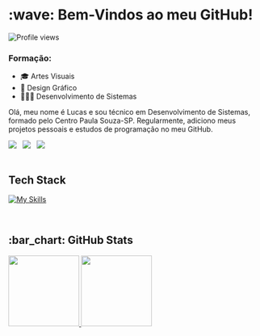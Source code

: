 <h1> :wave: Bem-Vindos ao meu GitHub!</h1>
<img src="https://komarev.com/ghpvc/?username=lucasbizachi-dev&color=ff4700" alt="Profile views" /> 

### Formação:
  * 🎓 Artes Visuais
  * 🎨 Design Gráfico
  * 👨🏻‍💻 Desenvolvimento de Sistemas

<p>
Olá, meu nome é Lucas e sou técnico em Desenvolvimento de Sistemas, formado pelo Centro Paula Souza-SP. Regularmente, adiciono meus projetos pessoais e estudos de programação no meu GitHub.
</p>

  <div>
    <a href="https://codepen.io/LucasBizachi" target="_blank"><img src="https://img.shields.io/badge/Codepen-44475A?style=for-the-badge&logo=codepen&logoColor=white"></a>&#160;&#160;
    <a href="https://www.linkedin.com/in/lucas-bizachi/" target="_blank"><img src="https://img.shields.io/badge/-LinkedIn-44475A?style=for-the-badge&logo=linkedin&logoColor=50ABE4" target="_blank"></a>&#160;&#160;
    <a href="https://instagram.com/lucasbizachi" target="_blank"><img src="https://img.shields.io/badge/-Instagram-44475A?style=for-the-badge&logo=instagram&logoColor=lightpurple" target="_blank"></a>&#160;&#160;
  </div>

  <br>

  ## Tech Stack
[![My Skills](https://skillicons.dev/icons?i=html,css,js,ruby)](https://skillicons.dev)

<br>

<h2 align="left"> :bar_chart: GitHub Stats</h2>
<div align="lefth">
  <a href="https://github.com/lucasbizachi-dev">
  <img height="140em" src="https://github-readme-stats.vercel.app/api?username=lucasbizachi-dev&show_icons=true&theme=dracula&include_all_commits=true&count_private=true"/>
  <img height="140em" src="https://github-readme-stats.vercel.app/api/top-langs/?username=lucasbizachi-dev&layout=compact&langs_count=7&theme=dracula"/>
</div>

